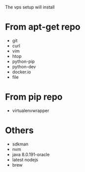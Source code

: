 The vps setup will install
# From apt-get repo
- git
- curl
- vim
- htop 
- python-pip
- python-dev
- docker.io
- file

# From pip repo
- virtualenvwrapper

# Others
- sdkman
- nvm
- java 8.0.191-oracle
- latest nodejs
- brew